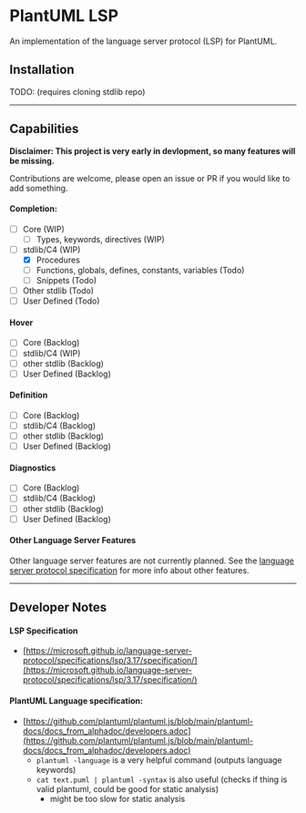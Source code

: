 # PlantUML LSP

An implementation of the language server protocol (LSP) for PlantUML.


## Installation

TODO: (requires cloning stdlib repo)

---

## Capabilities

**Disclaimer: This project is very early in devlopment, so many features will be missing.**

Contributions are welcome, please open an issue or PR if you would like to add something.

#### Completion:
- [ ] Core (WIP)
    - [ ] Types, keywords, directives (WIP)
- [ ] stdlib/C4 (WIP)
    - [x] Procedures
    - [ ] Functions, globals, defines, constants, variables (Todo)
    - [ ] Snippets (Todo)
- [ ] Other stdlib (Todo)
- [ ] User Defined (Todo)

#### Hover
- [ ] Core (Backlog)
- [ ] stdlib/C4 (WIP)
- [ ] other stdlib (Backlog)
- [ ] User Defined (Backlog)

#### Definition
- [ ] Core (Backlog)
- [ ] stdlib/C4 (Backlog)
- [ ] other stdlib (Backlog)
- [ ] User Defined (Backlog)

#### Diagnostics
- [ ] Core (Backlog)
- [ ] stdlib/C4 (Backlog)
- [ ] other stdlib (Backlog)
- [ ] User Defined (Backlog)

#### Other Language Server Features
Other language server features are not currently planned.
See the [language server protocol specification](https://microsoft.github.io/language-server-protocol/specifications/lsp/3.17/specification/#languageFeatures) for more info about other features.

---

## Developer Notes

#### LSP Specification
- [https://microsoft.github.io/language-server-protocol/specifications/lsp/3.17/specification/](https://microsoft.github.io/language-server-protocol/specifications/lsp/3.17/specification/)

#### PlantUML Language specification:
- [https://github.com/plantuml/plantuml.js/blob/main/plantuml-docs/docs_from_alphadoc/developers.adoc](https://github.com/plantuml/plantuml.js/blob/main/plantuml-docs/docs_from_alphadoc/developers.adoc)
    - `plantuml -language` is a very helpful command (outputs language keywords)
    - `cat text.puml | plantuml -syntax` is also useful (checks if thing is valid plantuml, could be good for static analysis)
        - might be too slow for static analysis

